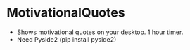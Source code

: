 # MotivationalQuotes
- Shows motivational quotes on your desktop. 1 hour timer.
- Need Pyside2 (pip install pyside2)
